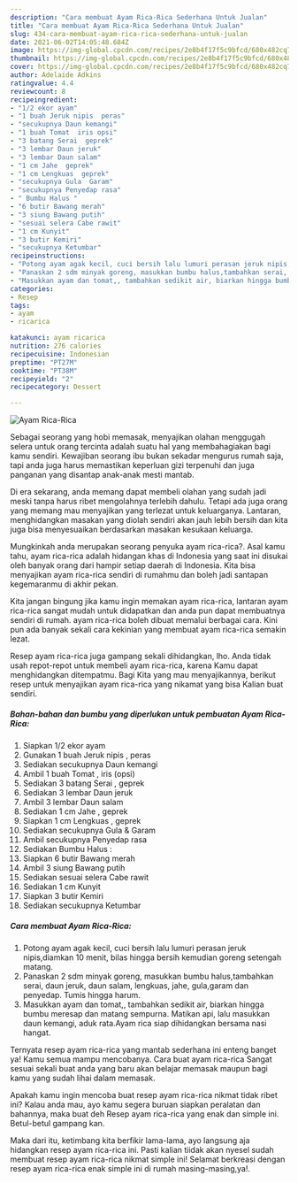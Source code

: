 ```yaml
---
description: "Cara membuat Ayam Rica-Rica Sederhana Untuk Jualan"
title: "Cara membuat Ayam Rica-Rica Sederhana Untuk Jualan"
slug: 434-cara-membuat-ayam-rica-rica-sederhana-untuk-jualan
date: 2021-06-02T14:05:48.684Z
image: https://img-global.cpcdn.com/recipes/2e8b4f17f5c9bfcd/680x482cq70/ayam-rica-rica-foto-resep-utama.jpg
thumbnail: https://img-global.cpcdn.com/recipes/2e8b4f17f5c9bfcd/680x482cq70/ayam-rica-rica-foto-resep-utama.jpg
cover: https://img-global.cpcdn.com/recipes/2e8b4f17f5c9bfcd/680x482cq70/ayam-rica-rica-foto-resep-utama.jpg
author: Adelaide Adkins
ratingvalue: 4.4
reviewcount: 8
recipeingredient:
- "1/2 ekor ayam"
- "1 buah Jeruk nipis  peras"
- "secukupnya Daun kemangi"
- "1 buah Tomat  iris opsi"
- "3 batang Serai  geprek"
- "3 lembar Daun jeruk"
- "3 lembar Daun salam"
- "1 cm Jahe  geprek"
- "1 cm Lengkuas  geprek"
- "secukupnya Gula  Garam"
- "secukupnya Penyedap rasa"
- " Bumbu Halus "
- "6 butir Bawang merah"
- "3 siung Bawang putih"
- "sesuai selera Cabe rawit"
- "1 cm Kunyit"
- "3 butir Kemiri"
- "secukupnya Ketumbar"
recipeinstructions:
- "Potong ayam agak kecil, cuci bersih lalu lumuri perasan jeruk nipis,diamkan 10 menit, bilas hingga bersih kemudian goreng setengah matang."
- "Panaskan 2 sdm minyak goreng, masukkan bumbu halus,tambahkan serai, daun jeruk, daun salam, lengkuas, jahe, gula,garam dan penyedap. Tumis hingga harum."
- "Masukkan ayam dan tomat,, tambahkan sedikit air, biarkan hingga bumbu meresap dan matang sempurna. Matikan api, lalu masukkan daun kemangi, aduk rata.Ayam rica siap dihidangkan bersama nasi hangat."
categories:
- Resep
tags:
- ayam
- ricarica

katakunci: ayam ricarica 
nutrition: 276 calories
recipecuisine: Indonesian
preptime: "PT27M"
cooktime: "PT38M"
recipeyield: "2"
recipecategory: Dessert

---
```



![Ayam Rica-Rica](https://img-global.cpcdn.com/recipes/2e8b4f17f5c9bfcd/680x482cq70/ayam-rica-rica-foto-resep-utama.jpg)

Sebagai seorang yang hobi memasak, menyajikan olahan menggugah selera untuk orang tercinta adalah suatu hal yang membahagiakan bagi kamu sendiri. Kewajiban seorang ibu bukan sekadar mengurus rumah saja, tapi anda juga harus memastikan keperluan gizi terpenuhi dan juga panganan yang disantap anak-anak mesti mantab.

Di era  sekarang, anda memang dapat membeli olahan yang sudah jadi meski tanpa harus ribet mengolahnya terlebih dahulu. Tetapi ada juga orang yang memang mau menyajikan yang terlezat untuk keluarganya. Lantaran, menghidangkan masakan yang diolah sendiri akan jauh lebih bersih dan kita juga bisa menyesuaikan berdasarkan masakan kesukaan keluarga. 



Mungkinkah anda merupakan seorang penyuka ayam rica-rica?. Asal kamu tahu, ayam rica-rica adalah hidangan khas di Indonesia yang saat ini disukai oleh banyak orang dari hampir setiap daerah di Indonesia. Kita bisa menyajikan ayam rica-rica sendiri di rumahmu dan boleh jadi santapan kegemaranmu di akhir pekan.

Kita jangan bingung jika kamu ingin memakan ayam rica-rica, lantaran ayam rica-rica sangat mudah untuk didapatkan dan anda pun dapat membuatnya sendiri di rumah. ayam rica-rica boleh dibuat memalui berbagai cara. Kini pun ada banyak sekali cara kekinian yang membuat ayam rica-rica semakin lezat.

Resep ayam rica-rica juga gampang sekali dihidangkan, lho. Anda tidak usah repot-repot untuk membeli ayam rica-rica, karena Kamu dapat menghidangkan ditempatmu. Bagi Kita yang mau menyajikannya, berikut resep untuk menyajikan ayam rica-rica yang nikamat yang bisa Kalian buat sendiri.

<!--inarticleads1-->

##### Bahan-bahan dan bumbu yang diperlukan untuk pembuatan Ayam Rica-Rica:

1. Siapkan 1/2 ekor ayam
1. Gunakan 1 buah Jeruk nipis , peras
1. Sediakan secukupnya Daun kemangi
1. Ambil 1 buah Tomat , iris (opsi)
1. Sediakan 3 batang Serai , geprek
1. Sediakan 3 lembar Daun jeruk
1. Ambil 3 lembar Daun salam
1. Sediakan 1 cm Jahe , geprek
1. Siapkan 1 cm Lengkuas , geprek
1. Sediakan secukupnya Gula &amp; Garam
1. Ambil secukupnya Penyedap rasa
1. Sediakan  Bumbu Halus :
1. Siapkan 6 butir Bawang merah
1. Ambil 3 siung Bawang putih
1. Sediakan sesuai selera Cabe rawit
1. Sediakan 1 cm Kunyit
1. Siapkan 3 butir Kemiri
1. Sediakan secukupnya Ketumbar




<!--inarticleads2-->

##### Cara membuat Ayam Rica-Rica:

1. Potong ayam agak kecil, cuci bersih lalu lumuri perasan jeruk nipis,diamkan 10 menit, bilas hingga bersih kemudian goreng setengah matang.
1. Panaskan 2 sdm minyak goreng, masukkan bumbu halus,tambahkan serai, daun jeruk, daun salam, lengkuas, jahe, gula,garam dan penyedap. Tumis hingga harum.
1. Masukkan ayam dan tomat,, tambahkan sedikit air, biarkan hingga bumbu meresap dan matang sempurna. Matikan api, lalu masukkan daun kemangi, aduk rata.Ayam rica siap dihidangkan bersama nasi hangat.




Ternyata resep ayam rica-rica yang mantab sederhana ini enteng banget ya! Kamu semua mampu mencobanya. Cara buat ayam rica-rica Sangat sesuai sekali buat anda yang baru akan belajar memasak maupun bagi kamu yang sudah lihai dalam memasak.

Apakah kamu ingin mencoba buat resep ayam rica-rica nikmat tidak ribet ini? Kalau anda mau, ayo kamu segera buruan siapkan peralatan dan bahannya, maka buat deh Resep ayam rica-rica yang enak dan simple ini. Betul-betul gampang kan. 

Maka dari itu, ketimbang kita berfikir lama-lama, ayo langsung aja hidangkan resep ayam rica-rica ini. Pasti kalian tiidak akan nyesel sudah membuat resep ayam rica-rica nikmat simple ini! Selamat berkreasi dengan resep ayam rica-rica enak simple ini di rumah masing-masing,ya!.

